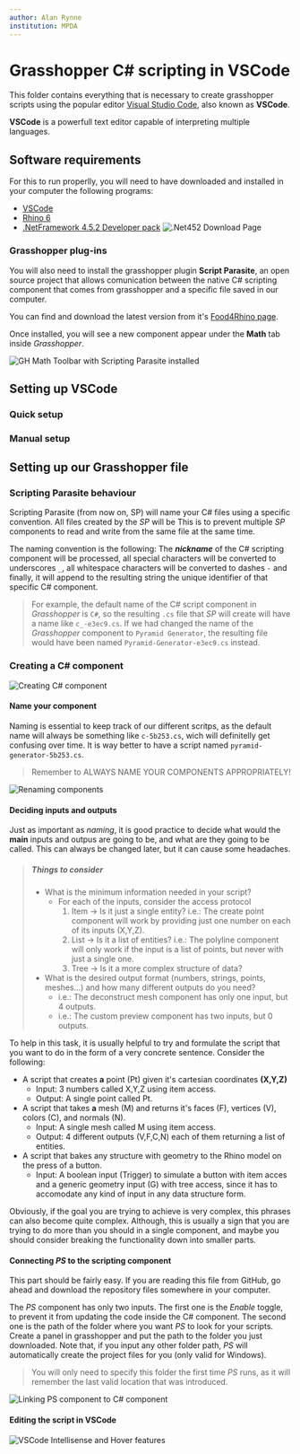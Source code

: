 ```yaml
---
author: Alan Rynne
institution: MPDA
---
```


# Grasshopper C# scripting in VSCode

This folder contains everything that is necessary to create grasshopper scripts using the popular editor [Visual Studio Code](https://code.visualstudio.com), also known as **VSCode**.

**VSCode** is a powerfull text editor capable of interpreting multiple languages.

## Software requirements

For this to run properlly, you will need to have downloaded and installed in your computer the following programs:

- [VSCode](https://code.visualstudio.com)
- [Rhino 6](https://rhino3d.com)
- [.NetFramework 4.5.2 Developer pack](<[https://link](https://dotnet.microsoft.com/download/dotnet-framework/net452)>)
  ![.Net452 Download Page](assets/img/net452downloadpage.png)

### Grasshopper plug-ins

You will also need to install the grasshopper plugin **Script Parasite**, an open source project that allows comunication between the native C# scripting component that comes from grasshopper and a specific file saved in our computer.

You can find and download the latest version from it's [Food4Rhino page](https://www.food4rhino.com/app/scriptparasite-grasshopper).

Once installed, you will see a new component appear under the **Math** tab inside _Grasshopper_.

![GH Math Toolbar with Scripting Parasite installed](assets/img/scriptingParasiteGHToolbar.png)

## Setting up VSCode

### Quick setup

### Manual setup

## Setting up our Grasshopper file

### Scripting Parasite behaviour

Scripting Parasite (from now on, SP) will name your C# files using a specific convention. All files created by the _SP_ will be This is to prevent multiple _SP_ components to read and write from the same file at the same time.

The naming convention is the following: The **_nickname_** of the C# scripting component will be processed, all special characters will be converted to underscores `_`, all whitespace characters will be converted to dashes `-` and finally, it will append to the resulting string the unique identifier of that specific C# component.

> For example, the default name of the C# script component in _Grasshopper_ is `C#`, so the resulting `.cs` file that _SP_ will create will have a name like `c_-e3ec9.cs`.
> If we had changed the name of the _Grasshopper_ component to `Pyramid Generator`, the resulting file would have been named `Pyramid-Generator-e3ec9.cs` instead.

### Creating a C# component

![Creating C# component](assets/gif/gh-create-script-component.gif)

#### Name your component

Naming is essential to keep track of our different scritps, as the default name will always be something like `c-5b253.cs`, wich will definitelly get confusing over time. It is way better to have a script named `pyramid-generator-5b253.cs`.

> Remember to ALWAYS NAME YOUR COMPONENTS APPROPRIATELY!

![Renaming components](assets/gif/gh-renaming-script-component.gif)

#### Deciding inputs and outputs

Just as important as _naming_, it is good practice to decide what would the **main** inputs and outpus are going to be, and what are they going to be called. This can always be changed later, but it can cause some headaches.

> ##### Things to consider
>
> - What is the minimum information needed in your script?
>   - For each of the inputs, consider the access protocol
>     1. Item -> Is it just a single entity? i.e.: The create point component will work by providing just one number on each of its inputs (X,Y,Z).
>     2. List -> Is it a list of entities? i.e.: The polyline component will only work if the input is a list of points, but never with just a single one.
>     3. Tree -> Is it a more complex structure of data?
> - What is the desired output format (numbers, strings, points, meshes...) and how many different outputs do you need?
>   - i.e.: The deconstruct mesh component has only one input, but 4 outputs.
>   - i.e.: The custom preview component has two inputs, but 0 outputs.

To help in this task, it is usually helpful to try and formulate the script that you want to do in the form of a very concrete sentence. Consider the following:

- A script that creates **a** point (Pt) given it's cartesian coordinates **(X,Y,Z)**
  - Input: 3 numbers called X,Y,Z using item access.
  - Output: A single point called Pt.
- A script that takes **a** mesh (M) and returns it's faces (F), vertices (V), colors (C), and normals (N).
  - Input: A single mesh called M using item access.
  - Output: 4 different outputs (V,F,C,N) each of them returning a list of entities.
- A script that bakes any structure with geometry to the Rhino model on the press of a button.
  - Input: A boolean input (Trigger) to simulate a button with item acces and a generic geometry input (G) with tree access, since it has to accomodate any kind of input in any data structure form.

Obviously, if the goal you are trying to achieve is very complex, this phrases can also become quite complex. Although, this is usually a sign that you are trying to do more than you should in a single component, and maybe you should consider breaking the functionality down into smaller parts.

#### Connecting _PS_ to the scripting component

This part should be fairly easy. If you are reading this file from GitHub, go ahead and download the repository files somewhere in your computer.

The _PS_ component has only two inputs. The first one is the _Enable_ toggle, to prevent it from updating the code inside the C# component. The second one is the path of the folder where you want _PS_ to look for your scripts. Create a panel in grasshopper and put the path to the folder you just downloaded. Note that, if you input any other folder path, _PS_ will automatically create the project files for you (only valid for Windows).

> You will only need to specify this folder the first time _PS_ runs, as it will remember the last valid location that was introduced.

![Linking *PS* component to C# component](assets/gif/gh-linking-script-parasite.gif)

#### Editing the script in VSCode



![VSCode Intellisense and Hover features](assets/gif/vscode-features.gif)